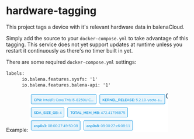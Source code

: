 # hardware-tagging

This project tags a device with it's relevant hardware data in balenaCloud.

Simply add the source to your `docker-compose.yml` to take advantage of this tagging. This service does not yet support
updates at runtime unless you restart it continuously as there's no timer built in yet.

There are some required `docker-compose.yml` settings:

```
labels:
      io.balena.features.sysfs: '1'
      io.balena.features.balena-api: '1'
```

Example:
![tags](./tags.png?raw=true)
